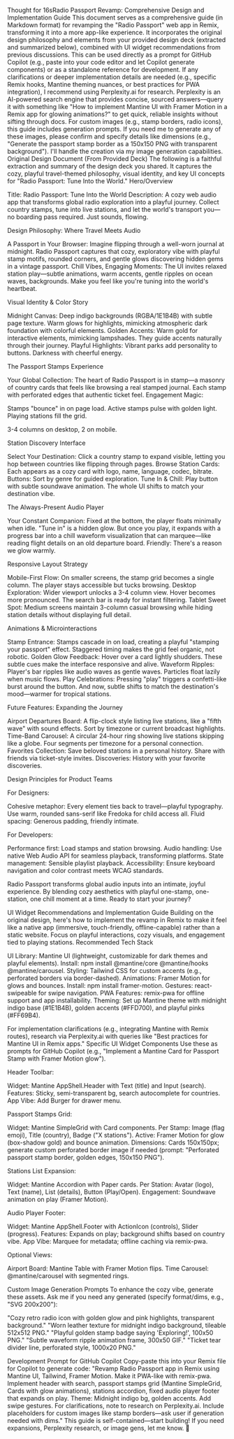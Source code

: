 Thought for 16sRadio Passport Revamp: Comprehensive Design and Implementation Guide
This document serves as a comprehensive guide (in Markdown format) for revamping the "Radio Passport" web app in Remix, transforming it into a more app-like experience. It incorporates the original design philosophy and elements from your provided design deck (extracted and summarized below), combined with UI widget recommendations from previous discussions. This can be used directly as a prompt for GitHub Copilot (e.g., paste into your code editor and let Copilot generate components) or as a standalone reference for development.
If any clarifications or deeper implementation details are needed (e.g., specific Remix hooks, Mantine theming nuances, or best practices for PWA integration), I recommend using Perplexity.ai for research. Perplexity is an AI-powered search engine that provides concise, sourced answers—query it with something like "How to implement Mantine UI with Framer Motion in a Remix app for glowing animations?" to get quick, reliable insights without sifting through docs.
For custom images (e.g., stamp borders, radio icons), this guide includes generation prompts. If you need me to generate any of these images, please confirm and specify details like dimensions (e.g., "Generate the passport stamp border as a 150x150 PNG with transparent background"). I'll handle the creation via my image generation capabilities.
Original Design Document (From Provided Deck)
The following is a faithful extraction and summary of the design deck you shared. It captures the cozy, playful travel-themed philosophy, visual identity, and key UI concepts for "Radio Passport: Tune Into the World."
Hero/Overview

Title: Radio Passport: Tune Into the World
Description: A cozy web audio app that transforms global radio exploration into a playful journey. Collect country stamps, tune into live stations, and let the world's transport you—no boarding pass required. Just sounds, flowing.

Design Philosophy: Where Travel Meets Audio

A Passport in Your Browser: Imagine flipping through a well-worn journal at midnight. Radio Passport captures that cozy, exploratory vibe with playful stamp motifs, rounded corners, and gentle glows discovering hidden gems in a vintage passport.
Chill Vibes, Engaging Moments: The UI invites relaxed station play—subtle animations, warm accents, gentle ripples on ocean waves, backgrounds. Make you feel like you're tuning into the world's heartbeat.

Visual Identity & Color Story

Midnight Canvas: Deep indigo backgrounds (RGBA/1E1B4B) with subtle page texture. Warm glows for highlights, mimicking atmospheric dark foundation with colorful elements.
Golden Accents: Warm gold for interactive elements, mimicking lampshades. They guide accents naturally through their journey.
Playful Highlights: Vibrant parks add personality to buttons. Darkness with cheerful energy.

The Passport Stamps Experience

Your Global Collection: The heart of Radio Passport is in stamp—a masonry of country cards that feels like browsing a real stamped journal. Each stamp with perforated edges that authentic ticket feel.
Engagement Magic:

Stamps "bounce" in on page load.
Active stamps pulse with golden light.
Playing stations fill the grid.

3-4 columns on desktop, 2 on mobile.

Station Discovery Interface

Select Your Destination: Click a country stamp to expand visible, letting you hop between countries like flipping through pages.
Browse Station Cards: Each appears as a cozy card with logo, name, language, codec, bitrate. Buttons: Sort by genre for guided exploration.
Tune In & Chill: Play button with subtle soundwave animation. The whole UI shifts to match your destination vibe.

The Always-Present Audio Player

Your Constant Companion: Fixed at the bottom, the player floats minimally when idle. "Tune in" is a hidden glow. But once you play, it expands with a progress bar into a chill waveform visualization that can marquee—like reading flight details on an old departure board.
Friendly: There's a reason we glow warmly.

Responsive Layout Strategy

Mobile-First Flow: On smaller screens, the stamp grid becomes a single column. The player stays accessible but tucks browsing.
Desktop Exploration: Wider viewport unlocks a 3-4 column view. Hover becomes more pronounced. The search bar is ready for instant filtering.
Tablet Sweet Spot: Medium screens maintain 3-column casual browsing while hiding station details without displaying full detail.

Animations & Microinteractions

Stamp Entrance: Stamps cascade in on load, creating a playful "stamping your passport" effect. Staggered timing makes the grid feel organic, not robotic.
Golden Glow Feedback: Hover over a card lightly shudders. These subtle cues make the interface responsive and alive.
Waveform Ripples: Player's bar ripples like audio waves as gentle waves. Particles float lazily when music flows.
Play Celebrations: Pressing "play" triggers a confetti-like burst around the button. And now, subtle shifts to match the destination's mood—warmer for tropical stations.

Future Features: Expanding the Journey

Airport Departures Board: A flip-clock style listing live stations, like a "fifth wave" with sound effects. Sort by timezone or current broadcast highlights.
Time-Band Carousel: A circular 24-hour ring showing live stations skipping like a globe. Four segments per timezone for a personal connection.
Favorites Collection: Save beloved stations in a personal history. Share with friends via ticket-style invites.
Discoveries: History with your favorite discoveries.

Design Principles for Product Teams

For Designers:

Cohesive metaphor: Every element ties back to travel—playful typography. Use warm, rounded sans-serif like Fredoka for child access all.
Fluid spacing: Generous padding, friendly intimate.

For Developers:

Performance first: Load stamps and station browsing.
Audio handling: Use native Web Audio API for seamless playback, transforming platforms.
State management: Sensible playlist playback.
Accessibility: Ensure keyboard navigation and color contrast meets WCAG standards.

Radio Passport transforms global audio inputs into an intimate, joyful experience. By blending cozy aesthetics with playful one-stamp, one-station, one chill moment at a time. Ready to start your journey?

UI Widget Recommendations and Implementation Guide
Building on the original design, here's how to implement the revamp in Remix to make it feel like a native app (immersive, touch-friendly, offline-capable) rather than a static website. Focus on playful interactions, cozy visuals, and engagement tied to playing stations.
Recommended Tech Stack

UI Library: Mantine UI (lightweight, customizable for dark themes and playful elements). Install: npm install @mantine/core @mantine/hooks @mantine/carousel.
Styling: Tailwind CSS for custom accents (e.g., perforated borders via border-dashed).
Animations: Framer Motion for glows and bounces. Install: npm install framer-motion.
Gestures: react-swipeable for swipe navigation.
PWA Features: remix-pwa for offline support and app installability.
Theming: Set up Mantine theme with midnight indigo base (#1E1B4B), golden accents (#FFD700), and playful pinks (#FF69B4).

For implementation clarifications (e.g., integrating Mantine with Remix routes), research via Perplexity.ai with queries like "Best practices for Mantine UI in Remix apps."
Specific UI Widget Components
Use these as prompts for GitHub Copilot (e.g., "Implement a Mantine Card for Passport Stamp with Framer Motion glow").

Header Toolbar:

Widget: Mantine AppShell.Header with Text (title) and Input (search).
Features: Sticky, semi-transparent bg, search autocomplete for countries.
App Vibe: Add Burger for drawer menu.

Passport Stamps Grid:

Widget: Mantine SimpleGrid with Card components.
Per Stamp: Image (flag emoji), Title (country), Badge ("X stations").
Active: Framer Motion for glow (box-shadow gold) and bounce animation.
Dimensions: Cards 150x150px; generate custom perforated border image if needed (prompt: "Perforated passport stamp border, golden edges, 150x150 PNG").

Stations List Expansion:

Widget: Mantine Accordion with Paper cards.
Per Station: Avatar (logo), Text (name), List (details), Button (Play/Open).
Engagement: Soundwave animation on play (Framer Motion).

Audio Player Footer:

Widget: Mantine AppShell.Footer with ActionIcon (controls), Slider (progress).
Features: Expands on play; background shifts based on country vibe.
App Vibe: Marquee for metadata; offline caching via remix-pwa.

Optional Views:

Airport Board: Mantine Table with Framer Motion flips.
Time Carousel: @mantine/carousel with segmented rings.

Custom Image Generation Prompts
To enhance the cozy vibe, generate these assets. Ask me if you need any generated (specify format/dims, e.g., "SVG 200x200"):

"Cozy retro radio icon with golden glow and pink highlights, transparent background."
"Worn leather texture for midnight indigo background, tileable 512x512 PNG."
"Playful golden stamp badge saying 'Exploring!', 100x50 PNG."
"Subtle waveform ripple animation frame, 300x50 GIF."
"Ticket tear divider line, perforated style, 1000x20 PNG."

Development Prompt for GitHub Copilot
Copy-paste this into your Remix file for Copilot to generate code:
"Revamp Radio Passport app in Remix using Mantine UI, Tailwind, Framer Motion. Make it PWA-like with remix-pwa. Implement header with search, passport stamps grid (Mantine SimpleGrid, Cards with glow animations), stations accordion, fixed audio player footer that expands on play. Theme: Midnight indigo bg, golden accents. Add swipe gestures. For clarifications, note to research on Perplexity.ai. Include placeholders for custom images like stamp borders—ask user if generation needed with dims."
This guide is self-contained—start building! If you need expansions, Perplexity research, or image gens, let me know. 🚀
